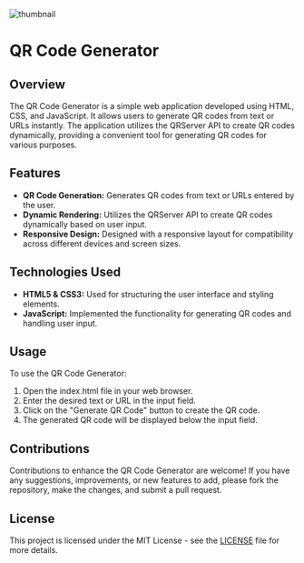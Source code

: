 ![thumbnail](https://github.com/the-PrafulDesai/SnackbarNotifications/assets/108045971/3245c541-47f7-4078-8cfd-0cdc996551a7)

# QR Code Generator

## Overview
The QR Code Generator is a simple web application developed using HTML, CSS, and JavaScript. It allows users to generate QR codes from text or URLs instantly. The application utilizes the QRServer API to create QR codes dynamically, providing a convenient tool for generating QR codes for various purposes.

## Features
- **QR Code Generation:** Generates QR codes from text or URLs entered by the user.
- **Dynamic Rendering:** Utilizes the QRServer API to create QR codes dynamically based on user input.
- **Responsive Design:** Designed with a responsive layout for compatibility across different devices and screen sizes.

## Technologies Used
- **HTML5 & CSS3:** Used for structuring the user interface and styling elements.
- **JavaScript:** Implemented the functionality for generating QR codes and handling user input.

## Usage
To use the QR Code Generator:
1. Open the index.html file in your web browser.
2. Enter the desired text or URL in the input field.
3. Click on the "Generate QR Code" button to create the QR code.
4. The generated QR code will be displayed below the input field.

## Contributions
Contributions to enhance the QR Code Generator are welcome! If you have any suggestions, improvements, or new features to add, please fork the repository, make the changes, and submit a pull request.

## License
This project is licensed under the MIT License - see the [LICENSE](./LICENSE) file for more details.
